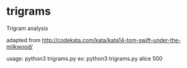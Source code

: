 # trigrams
Trigram analysis

adapted from http://codekata.com/kata/kata14-tom-swift-under-the-milkwood/

usage:  python3 trigrams.py <filename> <number of words>
ex:  python3 trigrams.py alice 500